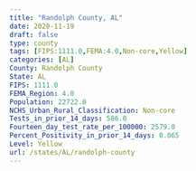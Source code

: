 ```yaml
---
title: "Randolph County, AL"
date: 2020-11-19
draft: false
type: county
tags: [FIPS:1111.0,FEMA:4.0,Non-core,Yellow]
categories: [AL]
County: Randolph County
State: AL
FIPS: 1111.0
FEMA_Region: 4.0
Population: 22722.0
NCHS_Urban_Rural_Classification: Non-core
Tests_in_prior_14_days: 586.0
Fourteen_day_test_rate_per_100000: 2579.0
Percent_Positivity_in_prior_14_days: 0.065
Level: Yellow
url: /states/AL/randolph-county
---
```



